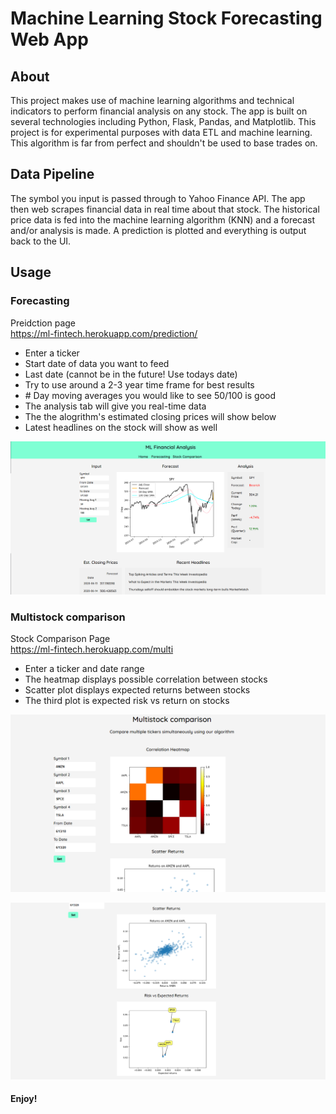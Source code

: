 # Machine Learning Stock Forecasting Web App


## About
This project makes use of machine learning algorithms and technical indicators to perform financial analysis on any stock. The app is built on several technologies including Python, Flask, Pandas, and Matplotlib. This project is for experimental purposes with data ETL and machine learning. This algorithm is far from perfect and shouldn't be used
to base trades on.

## Data Pipeline
The symbol you input is passed through to Yahoo Finance API. The app then web scrapes financial data in real time about that stock. The historical price data is fed into the machine learning algorithm (KNN) and a forecast and/or analysis is made. A prediction is plotted and everything is output back to the UI.

## Usage

### Forecasting

Preidction page\
https://ml-fintech.herokuapp.com/prediction/
- Enter a ticker
- Start date of data you want to feed
- Last date (cannot be in the future! Use todays date)
- Try to use around a 2-3 year time frame for best results
- \# Day moving averages you would like to see 50/100 is good
- The analysis tab will give you real-time data
- The the alogrithm's estimated closing prices will show below
- Latest headlines on the stock will show as well

![](samples/sampleforecast.png)

### Multistock comparison
Stock Comparison Page\
https://ml-fintech.herokuapp.com/multi
- Enter a ticker and date range
- The heatmap displays possible correlation between stocks
- Scatter plot displays expected returns between stocks
- The third plot is expected risk vs return on stocks

![](samples/multisampleone.png)

![](samples/multisampletwo.png)

#### Enjoy!

